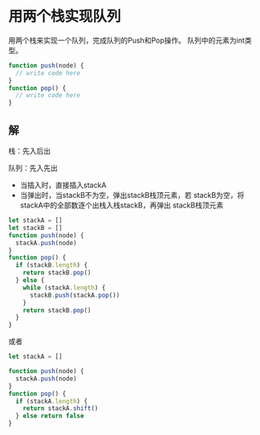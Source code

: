 # 用两个栈实现队列

用两个栈来实现一个队列，完成队列的Push和Pop操作。 队列中的元素为int类型。

```js
function push(node) {
  // write code here
}
function pop() {
  // write code here
}
```

## 解

栈：先入后出

队列：先入先出

* 当插入时，直接插入stackA
* 当弹出时，当stackB不为空，弹出stackB栈顶元素，若 stackB为空，将stackA中的全部数逐个出栈入栈stackB，再弹出 stackB栈顶元素

```js
let stackA = []
let stackB = []
function push(node) {
  stackA.push(node)
}
function pop() {
  if (stackB.length) {
    return stackB.pop()
  } else {
    while (stackA.length) {
      stackB.push(stackA.pop())
    }
    return stackB.pop()
  }
}
```

或者

```js
let stackA = []

function push(node) {
  stackA.push(node)
}
function pop() {
  if (stackA.length) {
    return stackA.shift()
  } else return false
}
```